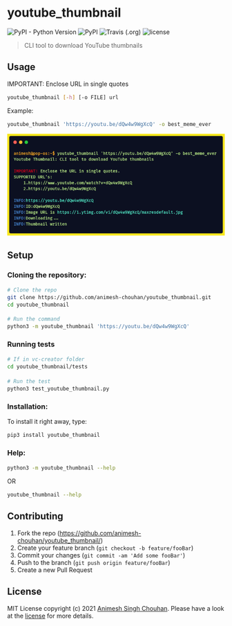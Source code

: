 # youtube_thumbnail

![PyPI - Python Version](https://img.shields.io/pypi/pyversions/youtube_thumbnail)
![PyPI](https://img.shields.io/pypi/v/youtube_thumbnail)
![Travis (.org)](https://img.shields.io/travis/animesh-chouhan/youtube_thumbnail)
![license](https://img.shields.io/github/license/animesh-chouhan/youtube_thumbnail)

> CLI tool to download YouTube thumbnails

## Usage

IMPORTANT: Enclose URL in single quotes

```sh
youtube_thumbnail [-h] [-o FILE] url
```
Example:

```sh
youtube_thumbnail 'https://youtu.be/dQw4w9WgXcQ' -o best_meme_ever
```

![preview](https://raw.githubusercontent.com/animesh-chouhan/youtube_thumbnail/main/assets/preview.png)


## Setup

### Cloning the repository:
```sh
# Clone the repo
git clone https://github.com/animesh-chouhan/youtube_thumbnail.git
cd youtube_thumbnail

# Run the command
python3 -m youtube_thumbnail 'https://youtu.be/dQw4w9WgXcQ'
```
### Running tests
```sh
# If in vc-creator folder
cd youtube_thumbnail/tests

# Run the test
python3 test_youtube_thumbnail.py
```

### Installation:

To install it right away, type:
```sh
pip3 install youtube_thumbnail
```

### Help:
```sh
python3 -m youtube_thumbnail --help
```
OR

```sh
youtube_thumbnail --help
```

## Contributing

1. Fork the repo (<https://github.com/animesh-chouhan/youtube_thumbnail/>)
2. Create your feature branch (`git checkout -b feature/fooBar`)
3. Commit your changes (`git commit -am 'Add some fooBar'`)
4. Push to the branch (`git push origin feature/fooBar`)
5. Create a new Pull Request

<!-- Markdown link & img dfn's -->
[license]: https://img.shields.io/github/license/animesh-chouhan/youtube_thumbnail
[wiki]: https://github.com/animesh-chouhan/youtube_thumbnail/wiki

## License
MIT License
copyright (c) 2021 [Animesh Singh Chouhan](https://github.com/animesh-chouhan). Please have a look at the [license](LICENSE) for more details.
